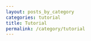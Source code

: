 ```yaml
---
layout: posts_by_category
categories: tutorial
title: Tutorial
permalink: /category/tutorial
---
```

